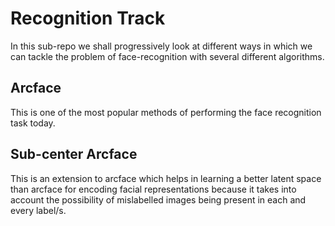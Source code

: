 # Recognition Track

In this sub-repo we shall progressively look at different ways in which we can tackle the problem of face-recognition with several different algorithms.

## Arcface

This is one of the most popular methods of performing the face recognition task today.

## Sub-center Arcface

This is an extension to arcface which helps in learning a better latent space than arcface for encoding facial representations because it takes into account the possibility of mislabelled images being present in each and every label/s.